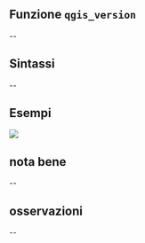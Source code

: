 ## Funzione `qgis_version`

--

## Sintassi

--

## Esempi

<img src="/img/variabili/qgis_version/qgis_version1.png">

## nota bene

--

## osservazioni

--